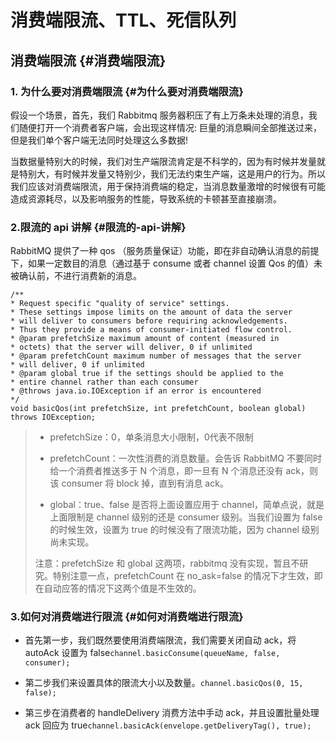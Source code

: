 # 消费端限流、TTL、死信队列

## 消费端限流 {#消费端限流}

### 1. 为什么要对消费端限流 {#为什么要对消费端限流}

假设一个场景，首先，我们 Rabbitmq 服务器积压了有上万条未处理的消息，我们随便打开一个消费者客户端，会出现这样情况: 巨量的消息瞬间全部推送过来，但是我们单个客户端无法同时处理这么多数据!

当数据量特别大的时候，我们对生产端限流肯定是不科学的，因为有时候并发量就是特别大，有时候并发量又特别少，我们无法约束生产端，这是用户的行为。所以我们应该对消费端限流，用于保持消费端的稳定，当消息数量激增的时候很有可能造成资源耗尽，以及影响服务的性能，导致系统的卡顿甚至直接崩溃。

### 2.限流的 api 讲解 {#限流的-api-讲解}

RabbitMQ 提供了一种 qos （服务质量保证）功能，即在非自动确认消息的前提下，如果一定数目的消息（通过基于 consume 或者 channel 设置 Qos 的值）未被确认前，不进行消费新的消息。

```
/**
* Request specific "quality of service" settings.
* These settings impose limits on the amount of data the server
* will deliver to consumers before requiring acknowledgements.
* Thus they provide a means of consumer-initiated flow control.
* @param prefetchSize maximum amount of content (measured in
* octets) that the server will deliver, 0 if unlimited
* @param prefetchCount maximum number of messages that the server
* will deliver, 0 if unlimited
* @param global true if the settings should be applied to the
* entire channel rather than each consumer
* @throws java.io.IOException if an error is encountered
*/
void basicQos(int prefetchSize, int prefetchCount, boolean global) throws IOException;
```

> * prefetchSize：0，单条消息大小限制，0代表不限制
>
> * prefetchCount：一次性消费的消息数量。会告诉 RabbitMQ 不要同时给一个消费者推送多于 N 个消息，即一旦有 N 个消息还没有 ack，则该 consumer 将 block 掉，直到有消息 ack。
>
> * global：true、false 是否将上面设置应用于 channel，简单点说，就是上面限制是 channel 级别的还是 consumer 级别。当我们设置为 false 的时候生效，设置为 true 的时候没有了限流功能，因为 channel 级别尚未实现。
>
> 注意：prefetchSize 和 global 这两项，rabbitmq 没有实现，暂且不研究。特别注意一点，prefetchCount 在 no\_ask=false 的情况下才生效，即在自动应答的情况下这两个值是不生效的。

### 3.如何对消费端进行限流 {#如何对消费端进行限流}

* 首先第一步，我们既然要使用消费端限流，我们需要关闭自动 ack，将 autoAck 设置为 false`channel.basicConsume(queueName, false, consumer);`

* 第二步我们来设置具体的限流大小以及数量。`channel.basicQos(0, 15, false);`

* 第三步在消费者的 handleDelivery 消费方法中手动 ack，并且设置批量处理 ack 回应为 true`channel.basicAck(envelope.getDeliveryTag(), true);`



